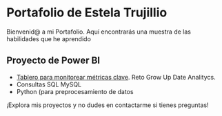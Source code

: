 # Portafolio de Estela Trujillio
Bienvenid@ a mi Portafolio. Aquí encontrarás una muestra de las habilidades que he aprendido

## Proyecto de Power BI
- [Tablero para monitorear métricas clave](https://github.com/estelatrdz/estelatr/blob/main/Reto%20Grow%20UP.pbix). Reto Grow Up Date Analitycs.
- Consultas SQL MySQL
- Python (para preprocesamiento de datos

¡Explora mis proyectos y no dudes en contactarme si tienes preguntas!
